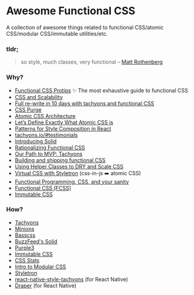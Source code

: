 # Awesome Functional CSS

A collection of awesome things related to functional CSS/atomic CSS/modular CSS/immutable utilities/etc. 

### tldr;
> so style, much classes, very functional
– [Matt Rothenberg](https://medium.freecodecamp.com/vue-js-introduction-for-people-who-know-just-enough-jquery-to-get-by-eab5aa193d77)

### Why?
- [Functional CSS Protips](https://github.com/chibicode/react-functional-css-protips) ✨ The most exhaustive guide to functional CSS
- [CSS and Scalability](http://mrmrs.io/writing/2016/03/24/scalable-css/)
- [Full re-write in 10 days with tachyons and functional CSS](https://hackernoon.com/full-re-write-with-tachyons-and-functional-css-a-case-study-part-1-635ccb5fb00b)
- [CSS Purge](http://csspurge.com/#component-league)
- [Atomic CSS Architecture](https://acss.io/frequently-asked-questions.html#how-is-atomic-css-different-than-using-inline-styles-)
- [Let’s Define Exactly What Atomic CSS is](https://css-tricks.com/lets-define-exactly-atomic-css)
- [Patterns for Style Composition in React](http://jxnblk.com/writing/posts/patterns-for-style-composition-in-react/)
- [tachyons.io/#testimonials](http://tachyons.io/#testimonials)
- [Introducing Solid](https://medium.com/buzzfeed-design/introducing-solid-1c16b1bf4868#.7tghq36fv)
- [Rationalizing Functional CSS](https://marcelosomers.com/writing/rationalizing-functional-css)
- [Our Path to MVP: Tachyons](https://medium.com/@trvsdnn/our-path-to-mvp-tachyons-51b84a8703eb)
- [Building and shipping functional CSS](https://medium.com/@cole_peters/building-and-shipping-functional-css-4f29b947bcb9#.7r1u7t5rh)
- [Using Helper Classes to DRY and Scale CSS](https://www.sitepoint.com/using-helper-classes-dry-scale-css)
- [Virtual CSS with Styletron](https://ryantsao.com/blog/virtual-css-with-styletron) (css-in-js ➡️ atomic CSS)
- [Functional Programming, CSS, and your sanity](http://www.jon.gold/2015/07/functional-css/)
- [Functional CSS (FCSS)](http://eng.wealthfront.com/2013/08/20/functional-css-fcss)
- [Immutable CSS](https://csswizardry.com/2015/03/immutable-css/)

### How?
- [Tachyons](http://tachyons.io)
- [Minions](https://github.com/chantastic/minions.css)
- [Basscss](http://www.basscss.com)
- [BuzzFeed's Solid](http://solid.buzzfeed.com)
- [Purple3](http://purple3.herokuapp.com/)
- [Immutable CSS](http://immutablecss.com)
- [CSS Stats](http://cssstats.com)
- [Intro to Modular CSS](https://github.com/rangle/intro-to-modular-css)
- [Styletron](https://github.com/rtsao/styletron)
- [react-native-style-tachyons](https://github.com/tachyons-css/react-native-style-tachyons) (for React Native)
- [Draper](https://github.com/winkerVSbecks/draper) (for React Native)
